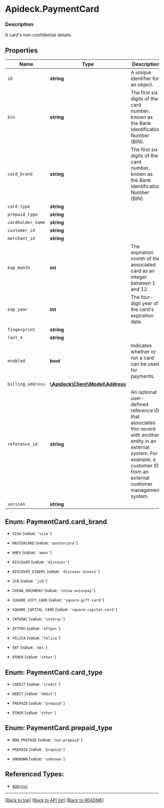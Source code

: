 # Apideck.PaymentCard

### Description

A card's non-confidential details.

## Properties
Name | Type | Description | Notes
------------ | ------------- | ------------- | -------------
`id` | **string** | A unique identifier for an object. | [optional] 
`bin` | **string** | The first six digits of the card number, known as the Bank Identification Number (BIN). | [optional] 
`card_brand` | **string** | The first six digits of the card number, known as the Bank Identification Number (BIN). | [optional] 
`card_type` | **string** |  | [optional] 
`prepaid_type` | **string** |  | [optional] 
`cardholder_name` | **string** |  | [optional] 
`customer_id` | **string** |  | [optional] 
`merchant_id` | **string** |  | [optional] 
`exp_month` | **int** | The expiration month of the associated card as an integer between 1 and 12. | [optional] 
`exp_year` | **int** | The four-digit year of the card's expiration date. | [optional] 
`fingerprint` | **string** |  | [optional] 
`last_4` | **string** |  | [optional] 
`enabled` | **bool** | Indicates whether or not a card can be used for payments. | [optional] 
`billing_address` | [**\Apideck\Client\Model\Address**](Address.md) |  | [optional] 
`reference_id` | **string** | An optional user-defined reference ID that associates this record with another entity in an external system. For example, a customer ID from an external customer management system. | [optional] 
`version` | **string** |  | [optional] 





<a name="CARD_BRAND"></a>
## Enum: PaymentCard.card_brand


* `VISA` (value: `'visa'`)

* `MASTERCARD` (value: `'mastercard'`)

* `AMEX` (value: `'amex'`)

* `DISCOVER` (value: `'discover'`)

* `DISCOVER_DINERS` (value: `'discover-diners'`)

* `JCB` (value: `'jcb'`)

* `CHINA_UNIONPAY` (value: `'china-unionpay'`)

* `SQUARE_GIFT_CARD` (value: `'square-gift-card'`)

* `SQUARE_CAPITAL_CARD` (value: `'square-capital-card'`)

* `INTERAC` (value: `'interac'`)

* `EFTPOS` (value: `'eftpos'`)

* `FELICA` (value: `'felica'`)

* `EBT` (value: `'ebt'`)

* `OTHER` (value: `'other'`)




<a name="CARD_TYPE"></a>
## Enum: PaymentCard.card_type


* `CREDIT` (value: `'credit'`)

* `DEBIT` (value: `'debit'`)

* `PREPAID` (value: `'prepaid'`)

* `OTHER` (value: `'other'`)




<a name="PREPAID_TYPE"></a>
## Enum: PaymentCard.prepaid_type


* `NON_PREPAID` (value: `'non-prepaid'`)

* `PREPAID` (value: `'prepaid'`)

* `UNKNOWN` (value: `'unknown'`)




## Referenced Types:













* [`Address`](Address.md)



---

[[Back to top]](#) [[Back to API list]](../../../../README.md#documentation-for-api-endpoints) [[Back to README]](../../../../README.md)



